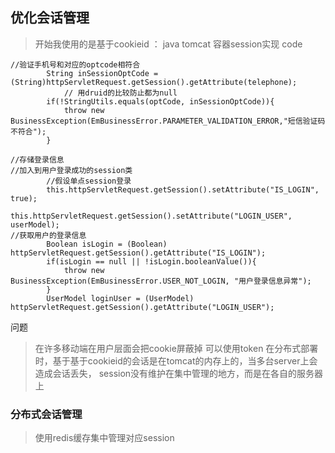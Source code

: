 ## 优化会话管理
>开始我使用的是基于cookieid ： java tomcat 容器session实现
>code
```
//验证手机号和对应的optcode相符合
        String inSessionOptCode = (String)httpServletRequest.getSession().getAttribute(telephone);
            // 用druid的比较防止都为null
        if(!StringUtils.equals(optCode, inSessionOptCode)){
            throw new BusinessException(EmBusinessError.PARAMETER_VALIDATION_ERROR,"短信验证码不符合");
        }
        
//存储登录信息
//加入到用户登录成功的session类
        //假设单点session登录
        this.httpServletRequest.getSession().setAttribute("IS_LOGIN", true);
        this.httpServletRequest.getSession().setAttribute("LOGIN_USER", userModel);
//获取用户的登录信息
        Boolean isLogin = (Boolean) httpServletRequest.getSession().getAttribute("IS_LOGIN");
        if(isLogin == null || !isLogin.booleanValue()){
            throw new BusinessException(EmBusinessError.USER_NOT_LOGIN, "用户登录信息异常");
        }
        UserModel loginUser = (UserModel) httpServletRequest.getSession().getAttribute("LOGIN_USER");
```

问题
>在许多移动端在用户层面会把cookie屏蔽掉 可以使用token
>在分布式部署时，基于基于cookieid的会话是在tomcat的内存上的，当多台server上会造成会话丢失，
>session没有维护在集中管理的地方，而是在各自的服务器上


### 分布式会话管理
>使用redis缓存集中管理对应session


